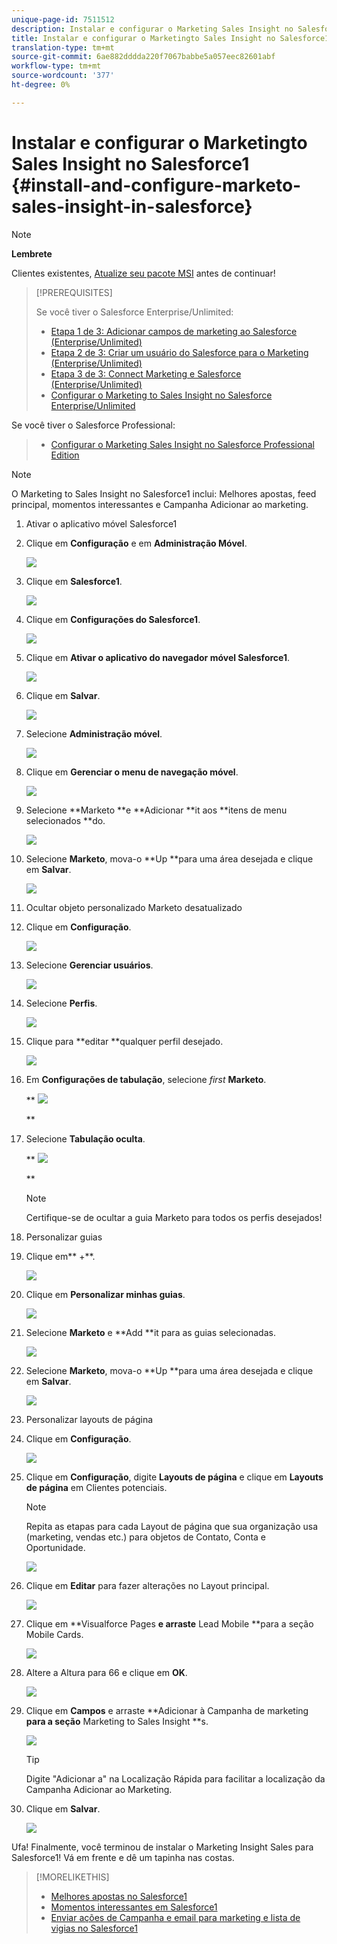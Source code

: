 ```yaml
---
unique-page-id: 7511512
description: Instalar e configurar o Marketing Sales Insight no Salesforce1 - Documentos do Marketing - Documentação do produto
title: Instalar e configurar o Marketingto Sales Insight no Salesforce1
translation-type: tm+mt
source-git-commit: 6ae882dddda220f7067babbe5a057eec82601abf
workflow-type: tm+mt
source-wordcount: '377'
ht-degree: 0%

---
```



# Instalar e configurar o Marketingto Sales Insight no Salesforce1 {#install-and-configure-marketo-sales-insight-in-salesforce}

>[!NOTE]
>
>**Lembrete**
>
>Clientes existentes, [Atualize seu pacote MSI](https://docs.marketo.com/x/_gU6Ag) antes de continuar!

>[!PREREQUISITES]
>
>Se você tiver o Salesforce Enterprise/Unlimited:
>
>* [Etapa 1 de 3: Adicionar campos de marketing ao Salesforce (Enterprise/Unlimited)](../../../../product-docs/crm-sync/salesforce-sync/setup/enterprise-unlimited-edition/step-1-of-3-add-marketo-fields-to-salesforce-enterprise-unlimited.md)
>* [Etapa 2 de 3: Criar um usuário do Salesforce para o Marketing (Enterprise/Unlimited)](../../../../product-docs/crm-sync/salesforce-sync/setup/enterprise-unlimited-edition/step-2-of-3-create-a-salesforce-user-for-marketo-enterprise-unlimited.md)
>* [Etapa 3 de 3: Connect Marketing e Salesforce (Enterprise/Unlimited)](../../../../product-docs/crm-sync/salesforce-sync/setup/enterprise-unlimited-edition/step-3-of-3-connect-marketo-and-salesforce-enterprise-unlimited.md)
>* [Configurar o Marketing to Sales Insight no Salesforce Enterprise/Unlimited](../../../../product-docs/marketo-sales-insight/msi-for-salesforce/configuration/configure-marketo-sales-insight-in-salesforce-enterprise-unlimited.md)

>
>
Se você tiver o Salesforce Professional:
>
>* [Configurar o Marketing Sales Insight no Salesforce Professional Edition](../../../../product-docs/marketo-sales-insight/msi-for-salesforce/configuration/configure-marketo-sales-insight-in-salesforce-professional-edition.md)

>



>[!NOTE]
>
>O Marketing to Sales Insight no Salesforce1 inclui: Melhores apostas, feed principal, momentos interessantes e Campanha Adicionar ao marketing.

1. Ativar o aplicativo móvel Salesforce1
1. Clique em **Configuração** e em **Administração Móvel**.

   ![](assets/image2015-4-21-15-3a29-3a22.png)

1. Clique em **Salesforce1**.

   ![](assets/image2015-4-21-15-3a30-3a51.png)

1. Clique em **Configurações do Salesforce1**.

   ![](assets/image2015-4-21-15-3a32-3a21.png)

1. Clique em **Ativar o aplicativo do navegador móvel Salesforce1**.

   ![](assets/image2015-4-21-15-3a34-3a27.png)

1. Clique em **Salvar**.

   ![](assets/image2015-4-21-15-3a42-3a48.png)

1. Selecione **Administração móvel**.

   ![](assets/image2015-4-22-11-3a10-3a14.png)

1. Clique em **Gerenciar o menu de navegação móvel**.

   ![](assets/image2015-4-22-11-3a13-3a10.png)

1. Selecione **Marketo **e **Adicionar **it aos **itens de menu selecionados **do.

   ![](assets/image2015-4-22-14-3a55-3a37.png)

1. Selecione **Marketo**, mova-o **Up **para uma área desejada e clique em **Salvar**.

   ![](assets/image2015-4-22-17-3a20-3a56.png)

1. Ocultar objeto personalizado Marketo desatualizado
1. Clique em **Configuração**.

   ![](assets/image2015-4-22-15-3a13-3a48.png)

1. Selecione **Gerenciar usuários**.

   ![](assets/image2015-5-5-11-3a13-3a45.png)

1. Selecione **Perfis**.

   ![](assets/image2015-5-5-11-3a15-3a21.png)

1. Clique para **editar **qualquer perfil desejado.

   ![](assets/image2015-5-5-13-3a51-3a36.png)

1. Em **Configurações de tabulação**, selecione *first* **Marketo**.

   ** ![](assets/image2015-5-5-13-3a55-3a36.png)

   **

1. Selecione **Tabulação oculta**.

   ** ![](assets/image2015-5-5-14-3a2-3a29.png)

   **

   >[!NOTE]
   >
   >Certifique-se de ocultar a guia Marketo para todos os perfis desejados!

1. Personalizar guias
1. Clique em** +**.

   ![](assets/image2015-4-22-17-3a14-3a49.png)

1. Clique em **Personalizar minhas guias**.

   ![](assets/image2015-4-22-17-3a16-3a22.png)

1. Selecione **Marketo** e **Add **it para as guias selecionadas.

   ![](assets/image2015-4-22-17-3a17-3a15.png)

1. Selecione **Marketo**, mova-o **Up **para uma área desejada e clique em **Salvar**.

   ![](assets/image2015-4-22-18-3a29-3a47.png)

1. Personalizar layouts de página
1. Clique em **Configuração**.

   ![](assets/image2015-4-22-17-3a26-3a56.png)

1. Clique em **Configuração**, digite **Layouts de página** e clique em **Layouts de página** em Clientes potenciais.

   >[!NOTE]
   >
   >Repita as etapas para cada Layout de página que sua organização usa (marketing, vendas etc.) para objetos de Contato, Conta e Oportunidade.

   ![](assets/image2015-4-22-17-3a34-3a33.png)

1. Clique em **Editar** para fazer alterações no Layout principal.

   ![](assets/image2015-4-22-17-3a44-3a0.png)

1. Clique em **Visualforce Pages **e arraste** Lead Mobile **para a seção Mobile Cards.

   ![](assets/image2015-4-22-17-3a49-3a37.png)

1. Altere a Altura para 66 e clique em **OK**.

   ![](assets/image2015-4-22-17-3a52-3a15.png)

1. Clique em **Campos** e arraste **Adicionar à Campanha de marketing **para a seção** Marketing to Sales Insight **s.

   ![](assets/configure-step-6.png)

   >[!TIP]
   >
   >Digite &quot;Adicionar a&quot; na Localização Rápida para facilitar a localização da Campanha Adicionar ao Marketing.

1. Clique em **Salvar**.

   ![](assets/image2015-4-22-18-3a1-3a56.png)

Ufa! Finalmente, você terminou de instalar o Marketing Insight Sales para Salesforce1! Vá em frente e dê um tapinha nas costas.

>[!MORELIKETHIS]
>
>* [Melhores apostas no Salesforce1](best-bets-in-salesforce1.md)
>* [Momentos interessantes em Salesforce1](interesting-moments-in-salesforce1.md)
>* [Enviar ações de Campanha e email para marketing e lista de vigias no Salesforce1](send-marketo-email-and-campaign-and-watchlist-actions-in-salesforce1.md)

>



